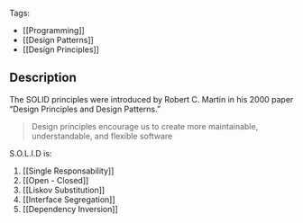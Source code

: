 Tags:
- [[Programming]]
- [[Design Patterns]]
- [[Design Principles]]
## Description
The SOLID principles were introduced by Robert C. Martin in his 2000 paper “Design Principles and Design Patterns.”

> Design principles encourage us to create more maintainable, understandable, and flexible software

S.O.L.I.D is:
1. [[Single Responsability]]
2. [[Open - Closed]]
3. [[Liskov Substitution]]
4. [[Interface Segregation]]
5. [[Dependency Inversion]]